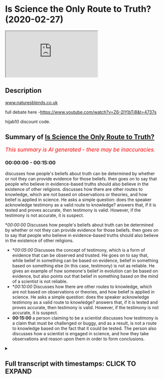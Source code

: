 # Is Science the Only Route to Truth? (2020-02-27)

<iframe loading='lazy' src='https://www.youtube.com/embed/O2DE8vQCX2Y'></iframe>

## Description

www.naturesblends.co.uk 

full debate here -https://www.youtube.com/watch?v=Z6-2IYlbTj8&t=4737s

hijab10 discount code.

## Summary of [Is Science the Only Route to Truth?](https://www.youtube.com/watch?v=O2DE8vQCX2Y)


*<span style="color:red; font-size:125%">This summary is AI generated - there may be inaccuracies</span>. [](/)*

### <a onclick="modifyYTiframeseektime('0')">00:00:00</a> - <a onclick="modifyYTiframeseektime('900')">00:15:00</a>

discusses how people's beliefs about truth can be determined by whether or not they can provide evidence for those beliefs. then goes on to say that people who believe in evidence-based truths should also believe in the existence of other religions. discusses how there are other routes to knowledge, which are not based on observations or theories, and how belief is applied in science. He asks a simple question: does the speaker acknowledge testimony as a valid route to knowledge? answers that, if it is tested and proves accurate, then testimony is valid. However, if the testimony is not accurate, it is suspect.

**<a onclick="modifyYTiframeseektime('0')">00:00:00</a>* Discusses how people's beliefs about truth can be determined by whether or not they can provide evidence for those beliefs. then goes on to say that people who believe in evidence-based truths should also believe in the existence of other religions.
* **<a onclick="modifyYTiframeseektime('300')">00:05:00</a>* Discusses the concept of testimony, which is a form of evidence that can be observed and trusted. He goes on to say that, while belief in something can be based on evidence, belief in something based on something else (in this case, testimony) is not as reliable. He gives an example of how someone's belief in evolution can be based on evidence, but also points out that belief in something based on the mind of a scientist is not reliable.
* **<a onclick="modifyYTiframeseektime('600')">00:10:00</a>* Discusses how there are other routes to knowledge, which are not based on observations or theories, and how belief is applied in science. He asks a simple question: does the speaker acknowledge testimony as a valid route to knowledge? answers that, if it is tested and proves accurate, then testimony is valid. However, if the testimony is not accurate, it is suspect.
* **<a onclick="modifyYTiframeseektime('900')">00:15:00</a>** a person claiming to be a scientist discusses how testimony is a claim that must be challenged or buggy, and as a result, is not a route to knowledge based on the fact that it could be tested. The person also discusses how a scientist is engaged in science, and how they take observations and reason upon them in order to form conclusions.

<details><summary><h2>Full transcript with timestamps: CLICK TO EXPAND</h2></summary>

<a onclick="modifyYTiframeseektime('0')">0:00:00</a> Mollie Kuramoto laborer kettle guys make  
<a onclick="modifyYTiframeseektime('2')">0:00:02</a> sure that you try these supplements out  
<a onclick="modifyYTiframeseektime('5')">0:00:05</a> there very very good very healthy  
<a onclick="modifyYTiframeseektime('7')">0:00:07</a> natural and you can check the link in  
<a onclick="modifyYTiframeseektime('11')">0:00:11</a> the description box that is nature's  
<a onclick="modifyYTiframeseektime('13')">0:00:13</a> blend black seed oil and they have other  
<a onclick="modifyYTiframeseektime('15')">0:00:15</a> things as well oh yeah no editor boy boy  
<a onclick="modifyYTiframeseektime('21')">0:00:21</a> boy  
<a onclick="modifyYTiframeseektime('30')">0:00:30</a> you  
<a onclick="modifyYTiframeseektime('38')">0:00:38</a> okay so this section will be a  
<a onclick="modifyYTiframeseektime('40')">0:00:40</a> discussion a bit of back and forth  
<a onclick="modifyYTiframeseektime('42')">0:00:42</a> between our two speakers I will be  
<a onclick="modifyYTiframeseektime('44')">0:00:44</a> moderating to try and keep things on  
<a onclick="modifyYTiframeseektime('46')">0:00:46</a> topic so forgive me for any mistakes I  
<a onclick="modifyYTiframeseektime('49')">0:00:49</a> make hopefully I don't make any and this  
<a onclick="modifyYTiframeseektime('52')">0:00:52</a> is a 15 minute section reminder that  
<a onclick="modifyYTiframeseektime('54')">0:00:54</a> after the closing remarks after this  
<a onclick="modifyYTiframeseektime('56')">0:00:56</a> there will be Q&A so please do send your  
<a onclick="modifyYTiframeseektime('59')">0:00:59</a> Q&A questions to that slider yeah so  
<a onclick="modifyYTiframeseektime('63')">0:01:03</a> without further ado whichever one of you  
<a onclick="modifyYTiframeseektime('65')">0:01:05</a> wants to hello John  
<a onclick="modifyYTiframeseektime('71')">0:01:11</a> yes so I think before we before we this  
<a onclick="modifyYTiframeseektime('76')">0:01:16</a> before we start this discussion session  
<a onclick="modifyYTiframeseektime('78')">0:01:18</a> it's very important to determine  
<a onclick="modifyYTiframeseektime('80')">0:01:20</a> something do you believe your opinions  
<a onclick="modifyYTiframeseektime('83')">0:01:23</a> matter or don't they matter they matter  
<a onclick="modifyYTiframeseektime('85')">0:01:25</a> to me  
<a onclick="modifyYTiframeseektime('86')">0:01:26</a> okay so okay don't matter to the  
<a onclick="modifyYTiframeseektime('88')">0:01:28</a> universe no no because if you if you  
<a onclick="modifyYTiframeseektime('90')">0:01:30</a> don't believe your own opinions matter  
<a onclick="modifyYTiframeseektime('91')">0:01:31</a> then I'm not going to take them  
<a onclick="modifyYTiframeseektime('92')">0:01:32</a> seriously is no point this discussion  
<a onclick="modifyYTiframeseektime('93')">0:01:33</a> becomes absurd from that perspective  
<a onclick="modifyYTiframeseektime('95')">0:01:35</a> then right so if the you might if you  
<a onclick="modifyYTiframeseektime('97')">0:01:37</a> believe your opinions matter then  
<a onclick="modifyYTiframeseektime('99')">0:01:39</a> obviously the Oh matter to us is work so  
<a onclick="modifyYTiframeseektime('100')">0:01:40</a> because we're having it until until  
<a onclick="modifyYTiframeseektime('102')">0:01:42</a> trying to have a discussion today  
<a onclick="modifyYTiframeseektime('104')">0:01:44</a> regarding a very important topic so you  
<a onclick="modifyYTiframeseektime('107')">0:01:47</a> do acknowledge your opinions matter  
<a onclick="modifyYTiframeseektime('108')">0:01:48</a> right well in the confines of this room  
<a onclick="modifyYTiframeseektime('112')">0:01:52</a> certainly yes so if we had this  
<a onclick="modifyYTiframeseektime('114')">0:01:54</a> discussion outside this room would you  
<a onclick="modifyYTiframeseektime('116')">0:01:56</a> think I mean it's a very simple question  
<a onclick="modifyYTiframeseektime('120')">0:02:00</a> I mean you wouldn't be here today  
<a onclick="modifyYTiframeseektime('121')">0:02:01</a> expressing your views if you didn't  
<a onclick="modifyYTiframeseektime('122')">0:02:02</a> believe your opinions mattered  
<a onclick="modifyYTiframeseektime('123')">0:02:03</a> well I was going to save my response to  
<a onclick="modifyYTiframeseektime('127')">0:02:07</a> your challenge that why do I do this why  
<a onclick="modifyYTiframeseektime('131')">0:02:11</a> don't why am I here debating for my  
<a onclick="modifyYTiframeseektime('133')">0:02:13</a> closing remarks but okay I can take your  
<a onclick="modifyYTiframeseektime('136')">0:02:16</a> question now I do it because I want to  
<a onclick="modifyYTiframeseektime('139')">0:02:19</a> secular world you want to say I want a  
<a onclick="modifyYTiframeseektime('142')">0:02:22</a> world in which religious opinions do not  
<a onclick="modifyYTiframeseektime('147')">0:02:27</a> control political or educational matters  
<a onclick="modifyYTiframeseektime('153')">0:02:33</a> okay so you just usually said you want a  
<a onclick="modifyYTiframeseektime('156')">0:02:36</a> secular world where religious opinions  
<a onclick="modifyYTiframeseektime('158')">0:02:38</a> do not have influence exactly so but to  
<a onclick="modifyYTiframeseektime('161')">0:02:41</a> do that wouldn't you say if you're gonna  
<a onclick="modifyYTiframeseektime('163')">0:02:43</a> be if we're gonna do this in in in a in  
<a onclick="modifyYTiframeseektime('166')">0:02:46</a> a academic way at least when you say you  
<a onclick="modifyYTiframeseektime('168')">0:02:48</a> would have to first understand and study  
<a onclick="modifyYTiframeseektime('170')">0:02:50</a> all religions or look  
<a onclick="modifyYTiframeseektime('171')">0:02:51</a> to them at least because which you  
<a onclick="modifyYTiframeseektime('173')">0:02:53</a> obviously haven't done when it comes to  
<a onclick="modifyYTiframeseektime('174')">0:02:54</a> Islam today right so why can't why have  
<a onclick="modifyYTiframeseektime('176')">0:02:56</a> the the outlook already that that's what  
<a onclick="modifyYTiframeseektime('179')">0:02:59</a> you want when you don't even know what  
<a onclick="modifyYTiframeseektime('180')">0:03:00</a> Islam has to say regarding life  
<a onclick="modifyYTiframeseektime('182')">0:03:02</a> regarding my life in the universe  
<a onclick="modifyYTiframeseektime('184')">0:03:04</a> regarding other fundamental things that  
<a onclick="modifyYTiframeseektime('186')">0:03:06</a> are relevant to us as human beings well  
<a onclick="modifyYTiframeseektime('188')">0:03:08</a> that's a good question  
<a onclick="modifyYTiframeseektime('190')">0:03:10</a> it's because without evidence for a god  
<a onclick="modifyYTiframeseektime('194')">0:03:14</a> it doesn't really matter what any of the  
<a onclick="modifyYTiframeseektime('197')">0:03:17</a> Scriptures of any religion do say so you  
<a onclick="modifyYTiframeseektime('200')">0:03:20</a> might as well say that my Loch Ness  
<a onclick="modifyYTiframeseektime('205')">0:03:25</a> monster is pink and like Nutella okay so  
<a onclick="modifyYTiframeseektime('210')">0:03:30</a> let's try to unravel this a bit so now  
<a onclick="modifyYTiframeseektime('212')">0:03:32</a> and I think it's important to highlight  
<a onclick="modifyYTiframeseektime('213')">0:03:33</a> this John you seem to have a underlying  
<a onclick="modifyYTiframeseektime('216')">0:03:36</a> premise which is evidence is what comes  
<a onclick="modifyYTiframeseektime('219')">0:03:39</a> from observation yes and something that  
<a onclick="modifyYTiframeseektime('222')">0:03:42</a> you can observe and study that way right  
<a onclick="modifyYTiframeseektime('224')">0:03:44</a> yes so in other words I want I wasn't  
<a onclick="modifyYTiframeseektime('226')">0:03:46</a> calling you someone who described the  
<a onclick="modifyYTiframeseektime('227')">0:03:47</a> scientism if you if you and I'm sure  
<a onclick="modifyYTiframeseektime('229')">0:03:49</a> everyone will acknowledge this I asked  
<a onclick="modifyYTiframeseektime('231')">0:03:51</a> you to describe to something similar to  
<a onclick="modifyYTiframeseektime('232')">0:03:52</a> scientism  
<a onclick="modifyYTiframeseektime('233')">0:03:53</a> I don't want to label you that's what I  
<a onclick="modifyYTiframeseektime('234')">0:03:54</a> said right it's just the correct you on  
<a onclick="modifyYTiframeseektime('236')">0:03:56</a> that right but the point being do you  
<a onclick="modifyYTiframeseektime('238')">0:03:58</a> acknowledge or is your view your outlook  
<a onclick="modifyYTiframeseektime('240')">0:04:00</a> that science is the only way to truth  
<a onclick="modifyYTiframeseektime('243')">0:04:03</a> yes okay good so do you not see the  
<a onclick="modifyYTiframeseektime('246')">0:04:06</a> issues with that outlook or the problems  
<a onclick="modifyYTiframeseektime('249')">0:04:09</a> of that outlook well you can try  
<a onclick="modifyYTiframeseektime('251')">0:04:11</a> explaining it okay so okay so let me  
<a onclick="modifyYTiframeseektime('253')">0:04:13</a> give you an example have you been  
<a onclick="modifyYTiframeseektime('257')">0:04:17</a> have you been to India have you been to  
<a onclick="modifyYTiframeseektime('260')">0:04:20</a> India no I haven't you haven't been to  
<a onclick="modifyYTiframeseektime('262')">0:04:22</a> India I'd love to okay do you believe in  
<a onclick="modifyYTiframeseektime('263')">0:04:23</a> the exists yes okay so you haven't been  
<a onclick="modifyYTiframeseektime('267')">0:04:27</a> there you haven't observed it yet you  
<a onclick="modifyYTiframeseektime('269')">0:04:29</a> believe it exists the effort is also  
<a onclick="modifyYTiframeseektime('271')">0:04:31</a> insane okay so what so what do you mean  
<a onclick="modifyYTiframeseektime('273')">0:04:33</a> by the evidence is very convincing  
<a onclick="modifyYTiframeseektime('275')">0:04:35</a> I've seen photographs taken from space  
<a onclick="modifyYTiframeseektime('278')">0:04:38</a> brilliant okay what else do we need more  
<a onclick="modifyYTiframeseektime('282')">0:04:42</a> okay so okay fine no I was just giving  
<a onclick="modifyYTiframeseektime('284')">0:04:44</a> you the benefit of the doubt that you  
<a onclick="modifyYTiframeseektime('285')">0:04:45</a> can give us a bit more second what I  
<a onclick="modifyYTiframeseektime('286')">0:04:46</a> know of people who have come from India  
<a onclick="modifyYTiframeseektime('288')">0:04:48</a> yeah who have visited I think mine is  
<a onclick="modifyYTiframeseektime('291')">0:04:51</a> there now okay and I I'm on messenger  
<a onclick="modifyYTiframeseektime('294')">0:04:54</a> and Facebook okay with him he's  
<a onclick="modifyYTiframeseektime('296')">0:04:56</a> currently where is he currently  
<a onclick="modifyYTiframeseektime('300')">0:05:00</a> Calcutta currently so here's a problem  
<a onclick="modifyYTiframeseektime('303')">0:05:03</a> Johnny you haven't observed India  
<a onclick="modifyYTiframeseektime('306')">0:05:06</a> yourself yet you believe it exists based  
<a onclick="modifyYTiframeseektime('308')">0:05:08</a> on photographs and people have been  
<a onclick="modifyYTiframeseektime('310')">0:05:10</a> there now how do you know those  
<a onclick="modifyYTiframeseektime('312')">0:05:12</a> photographs photographs are actually of  
<a onclick="modifyYTiframeseektime('314')">0:05:14</a> India and that you know just be told  
<a onclick="modifyYTiframeseektime('316')">0:05:16</a> they're of India well I think that you'd  
<a onclick="modifyYTiframeseektime('324')">0:05:24</a> have to you're on a loser there because  
<a onclick="modifyYTiframeseektime('326')">0:05:26</a> your hope you're having to try to  
<a onclick="modifyYTiframeseektime('327')">0:05:27</a> rubbish all of the photographs taken  
<a onclick="modifyYTiframeseektime('331')">0:05:31</a> from space by all of the space craft all  
<a onclick="modifyYTiframeseektime('334')">0:05:34</a> of them orbiting satellites and all of  
<a onclick="modifyYTiframeseektime('338')">0:05:38</a> the spacemen that have been in have you  
<a onclick="modifyYTiframeseektime('340')">0:05:40</a> seen okay have you seen yourself  
<a onclick="modifyYTiframeseektime('341')">0:05:41</a> satellites that are up there right now  
<a onclick="modifyYTiframeseektime('344')">0:05:44</a> yes you can observe satellite have you  
<a onclick="modifyYTiframeseektime('347')">0:05:47</a> observed them yourself through a  
<a onclick="modifyYTiframeseektime('348')">0:05:48</a> telescope I have yes you have okay so  
<a onclick="modifyYTiframeseektime('350')">0:05:50</a> here's the thing what I'm saying  
<a onclick="modifyYTiframeseektime('351')">0:05:51</a> regarding India is you haven't observed  
<a onclick="modifyYTiframeseektime('353')">0:05:53</a> it yourself so what I'm saying  
<a onclick="modifyYTiframeseektime('355')">0:05:55</a> essentially is your belief India exists  
<a onclick="modifyYTiframeseektime('357')">0:05:57</a> is based on something called testimony  
<a onclick="modifyYTiframeseektime('359')">0:05:59</a> right in the it's called in philosophy  
<a onclick="modifyYTiframeseektime('361')">0:06:01</a> this is known as authentic and valid  
<a onclick="modifyYTiframeseektime('363')">0:06:03</a> testimony right which is by the way John  
<a onclick="modifyYTiframeseektime('365')">0:06:05</a> an integral part of the scientific  
<a onclick="modifyYTiframeseektime('366')">0:06:06</a> method  
<a onclick="modifyYTiframeseektime('367')">0:06:07</a> well yes something you deny in your book  
<a onclick="modifyYTiframeseektime('369')">0:06:09</a> itself but the the testament can itself  
<a onclick="modifyYTiframeseektime('374')">0:06:14</a> be trusted I mean with the right  
<a onclick="modifyYTiframeseektime('376')">0:06:16</a> equipment I can go and investigate  
<a onclick="modifyYTiframeseektime('379')">0:06:19</a> sure that's a potential John but right  
<a onclick="modifyYTiframeseektime('382')">0:06:22</a> now you haven't done that yet you  
<a onclick="modifyYTiframeseektime('383')">0:06:23</a> believe in the exists right so your  
<a onclick="modifyYTiframeseektime('386')">0:06:26</a> belief is not based upon what you can do  
<a onclick="modifyYTiframeseektime('388')">0:06:28</a> as far as observing it it's based on  
<a onclick="modifyYTiframeseektime('390')">0:06:30</a> something else so what I'm trying to  
<a onclick="modifyYTiframeseektime('392')">0:06:32</a> highlight you John is that are you  
<a onclick="modifyYTiframeseektime('394')">0:06:34</a> willing to acknowledge that there are  
<a onclick="modifyYTiframeseektime('395')">0:06:35</a> other routes to knowledge other than  
<a onclick="modifyYTiframeseektime('396')">0:06:36</a> just science which you're demonstrating  
<a onclick="modifyYTiframeseektime('398')">0:06:38</a> right now by a highlighting that you  
<a onclick="modifyYTiframeseektime('400')">0:06:40</a> believe in the existent observed it  
<a onclick="modifyYTiframeseektime('402')">0:06:42</a> yourself pictures could be pictures are  
<a onclick="modifyYTiframeseektime('404')">0:06:44</a> testimonial someone is telling you those  
<a onclick="modifyYTiframeseektime('406')">0:06:46</a> pictures of India you're going by the  
<a onclick="modifyYTiframeseektime('408')">0:06:48</a> testimony of people let me give you  
<a onclick="modifyYTiframeseektime('410')">0:06:50</a> another example which may be closer to  
<a onclick="modifyYTiframeseektime('412')">0:06:52</a> home which may help you a bit there if  
<a onclick="modifyYTiframeseektime('413')">0:06:53</a> you don't mind right do you believe  
<a onclick="modifyYTiframeseektime('415')">0:06:55</a> evolution the Darwinian mechanism is  
<a onclick="modifyYTiframeseektime('417')">0:06:57</a> true yes okay I don't listen as a an X  
<a onclick="modifyYTiframeseektime('423')">0:07:03</a> I'm steeped I don't use terms like I  
<a onclick="modifyYTiframeseektime('426')">0:07:06</a> believe I use terms like the evidence  
<a onclick="modifyYTiframeseektime('431')">0:07:11</a> is Church the evidence show shows that  
<a onclick="modifyYTiframeseektime('434')">0:07:14</a> that evolution is a fact so you believe  
<a onclick="modifyYTiframeseektime('437')">0:07:17</a> the Darwinian mechanism particular well  
<a onclick="modifyYTiframeseektime('440')">0:07:20</a> now are you going to pin me down to a  
<a onclick="modifyYTiframeseektime('442')">0:07:22</a> man who died 150 years ago or are you  
<a onclick="modifyYTiframeseektime('444')">0:07:24</a> going to allow me to update us give us  
<a onclick="modifyYTiframeseektime('447')">0:07:27</a> your definition how do you want equality  
<a onclick="modifyYTiframeseektime('450')">0:07:30</a> on call it evolution just evolution  
<a onclick="modifyYTiframeseektime('452')">0:07:32</a> engine at its basic level all evolution  
<a onclick="modifyYTiframeseektime('455')">0:07:35</a> means is change and we can observe  
<a onclick="modifyYTiframeseektime('459')">0:07:39</a> change happening yesterday yeah and we  
<a onclick="modifyYTiframeseektime('462')">0:07:42</a> can see evidence which for which of a  
<a onclick="modifyYTiframeseektime('467')">0:07:47</a> progression of things that happened in  
<a onclick="modifyYTiframeseektime('469')">0:07:49</a> the past yep in the fossil record and so  
<a onclick="modifyYTiframeseektime('471')">0:07:51</a> on and so the best explanation is that  
<a onclick="modifyYTiframeseektime('475')">0:07:55</a> change happened in the past - okay good  
<a onclick="modifyYTiframeseektime('478')">0:07:58</a> so so so this week like this good you're  
<a onclick="modifyYTiframeseektime('481')">0:08:01</a> saying that so you so what I'm asking  
<a onclick="modifyYTiframeseektime('482')">0:08:02</a> you specifically is do you believe the  
<a onclick="modifyYTiframeseektime('485')">0:08:05</a> theory of evolution is true yes okay so  
<a onclick="modifyYTiframeseektime('489')">0:08:09</a> in you saying yes have you done all of  
<a onclick="modifyYTiframeseektime('492')">0:08:12</a> the observations which led to that  
<a onclick="modifyYTiframeseektime('495')">0:08:15</a> conclusion basically this is the were  
<a onclick="modifyYTiframeseektime('498')">0:08:18</a> you there that's coming from your own  
<a onclick="modifyYTiframeseektime('501')">0:08:21</a> perspective because you said evidence is  
<a onclick="modifyYTiframeseektime('503')">0:08:23</a> something which is observable yeah it's  
<a onclick="modifyYTiframeseektime('505')">0:08:25</a> something that's repeatable and  
<a onclick="modifyYTiframeseektime('506')">0:08:26</a> something that's sharable if anything  
<a onclick="modifyYTiframeseektime('507')">0:08:27</a> and you've said also in your book and  
<a onclick="modifyYTiframeseektime('508')">0:08:28</a> your videos that anything that comes  
<a onclick="modifyYTiframeseektime('509')">0:08:29</a> from the human mind can't be trusted  
<a onclick="modifyYTiframeseektime('512')">0:08:32</a> because it's tainted your words so the  
<a onclick="modifyYTiframeseektime('515')">0:08:35</a> theory that you believe in is coming  
<a onclick="modifyYTiframeseektime('517')">0:08:37</a> from the mind of a scientist no no the  
<a onclick="modifyYTiframeseektime('520')">0:08:40</a> theory that I subscribe to is that  
<a onclick="modifyYTiframeseektime('525')">0:08:45</a> change can be observed and potentially I  
<a onclick="modifyYTiframeseektime('528')">0:08:48</a> can go and observe change you know I  
<a onclick="modifyYTiframeseektime('530')">0:08:50</a> think have you seen the big petri dish  
<a onclick="modifyYTiframeseektime('534')">0:08:54</a> experiment no I have a fantastic  
<a onclick="modifyYTiframeseektime('536')">0:08:56</a> experiment they made a pet you know the  
<a onclick="modifyYTiframeseektime('538')">0:08:58</a> petri dishes mhm yeah it's a it's a  
<a onclick="modifyYTiframeseektime('541')">0:09:01</a> culture container which you put a  
<a onclick="modifyYTiframeseektime('543')">0:09:03</a> nutrient jelly in and then you can grow  
<a onclick="modifyYTiframeseektime('545')">0:09:05</a> bacteria okay they made a great big one  
<a onclick="modifyYTiframeseektime('548')">0:09:08</a> some meter long and they've put two  
<a onclick="modifyYTiframeseektime('551')">0:09:11</a> different bacteria no they put a  
<a onclick="modifyYTiframeseektime('557')">0:09:17</a> bacterium same culture of bacteria in  
<a onclick="modifyYTiframeseektime('560')">0:09:20</a> each end and in between them they've put  
<a onclick="modifyYTiframeseektime('563')">0:09:23</a> increasing string  
<a onclick="modifyYTiframeseektime('565')">0:09:25</a> of antibiotic okay 10% 20% 100% and  
<a onclick="modifyYTiframeseektime('571')">0:09:31</a> initially the bacteria spread in the  
<a onclick="modifyYTiframeseektime('576')">0:09:36</a> area where there's no antibiotic there's  
<a onclick="modifyYTiframeseektime('579')">0:09:39</a> a video of this because it speeded up  
<a onclick="modifyYTiframeseektime('581')">0:09:41</a> you know we use organisms that have a  
<a onclick="modifyYTiframeseektime('584')">0:09:44</a> short lifetime because we can't observe  
<a onclick="modifyYTiframeseektime('587')">0:09:47</a> yeah massive changes we don't live long  
<a onclick="modifyYTiframeseektime('589')">0:09:49</a> enough okay so bacteria are perfect they  
<a onclick="modifyYTiframeseektime('592')">0:09:52</a> reproduce every 20 minutes okay  
<a onclick="modifyYTiframeseektime('594')">0:09:54</a> so initially they stay confined yep in  
<a onclick="modifyYTiframeseektime('599')">0:09:59</a> the area where there's no antibiotic but  
<a onclick="modifyYTiframeseektime('601')">0:10:01</a> a few of them you take and they can  
<a onclick="modifyYTiframeseektime('603')">0:10:03</a> break out and pass into the area where  
<a onclick="modifyYTiframeseektime('605')">0:10:05</a> the antibiotic is 10% okay more time  
<a onclick="modifyYTiframeseektime('608')">0:10:08</a> goes by and an even smaller number  
<a onclick="modifyYTiframeseektime('611')">0:10:11</a> mutate and they pass into the 20% so on  
<a onclick="modifyYTiframeseektime('614')">0:10:14</a> and so forth you get a picture  
<a onclick="modifyYTiframeseektime('615')">0:10:15</a> eventually they can colonize the hundred  
<a onclick="modifyYTiframeseektime('617')">0:10:17</a> percent strength sure that's that's an  
<a onclick="modifyYTiframeseektime('620')">0:10:20</a> observation change being a plane yes  
<a onclick="modifyYTiframeseektime('623')">0:10:23</a> repeatedly sure and sherab lee yes you  
<a onclick="modifyYTiframeseektime('626')">0:10:26</a> can watch it sir I agree today so let's  
<a onclick="modifyYTiframeseektime('628')">0:10:28</a> make a distinction there there is a  
<a onclick="modifyYTiframeseektime('630')">0:10:30</a> difference between observations of  
<a onclick="modifyYTiframeseektime('631')">0:10:31</a> science and theories of science right  
<a onclick="modifyYTiframeseektime('634')">0:10:34</a> yes so what I'm trying to highlight to  
<a onclick="modifyYTiframeseektime('636')">0:10:36</a> you is that there are other routes to  
<a onclick="modifyYTiframeseektime('638')">0:10:38</a> knowledge which are involved even within  
<a onclick="modifyYTiframeseektime('640')">0:10:40</a> the scientific method itself which you  
<a onclick="modifyYTiframeseektime('642')">0:10:42</a> have to rely upon for you to believe the  
<a onclick="modifyYTiframeseektime('644')">0:10:44</a> conclusions of science well which you  
<a onclick="modifyYTiframeseektime('646')">0:10:46</a> reject by the way so I want to know  
<a onclick="modifyYTiframeseektime('648')">0:10:48</a> which way is it do you acknowledge that  
<a onclick="modifyYTiframeseektime('649')">0:10:49</a> there are other routes to knowledge such  
<a onclick="modifyYTiframeseektime('651')">0:10:51</a> as testimony well testimonial knowledge  
<a onclick="modifyYTiframeseektime('653')">0:10:53</a> or do well firm to that science is the  
<a onclick="modifyYTiframeseektime('655')">0:10:55</a> only way to truth where you are trying  
<a onclick="modifyYTiframeseektime('656')">0:10:56</a> to put words into my mouth I'm asking  
<a onclick="modifyYTiframeseektime('658')">0:10:58</a> you the question okay is trying to make  
<a onclick="modifyYTiframeseektime('662')">0:11:02</a> me you see the trouble is the word  
<a onclick="modifyYTiframeseektime('663')">0:11:03</a> belief has two meanings  
<a onclick="modifyYTiframeseektime('667')">0:11:07</a> it can mean merely accepting something  
<a onclick="modifyYTiframeseektime('671')">0:11:11</a> which we know to be true like you know  
<a onclick="modifyYTiframeseektime('674')">0:11:14</a> if I jump off a roof of very probably  
<a onclick="modifyYTiframeseektime('677')">0:11:17</a> for nobody would contest that so to all  
<a onclick="modifyYTiframeseektime('682')">0:11:22</a> intents and purposes it does not need  
<a onclick="modifyYTiframeseektime('684')">0:11:24</a> actively believing we can observe  
<a onclick="modifyYTiframeseektime('687')">0:11:27</a> believing now in what are they calling  
<a onclick="modifyYTiframeseektime('691')">0:11:31</a> give me a word for the the I'm lost  
<a onclick="modifyYTiframeseektime('698')">0:11:38</a> big machine you put a person in and you  
<a onclick="modifyYTiframeseektime('700')">0:11:40</a> watch his brain you put you give him  
<a onclick="modifyYTiframeseektime('704')">0:11:44</a> radioactive material thank you yeah yeah  
<a onclick="modifyYTiframeseektime('710')">0:11:50</a> medicals come on tell me the name that's  
<a onclick="modifyYTiframeseektime('713')">0:11:53</a> it thank you mr I've been in one MRI  
<a onclick="modifyYTiframeseektime('715')">0:11:55</a> scanner and the functional MRI scanner  
<a onclick="modifyYTiframeseektime('719')">0:11:59</a> is the one way you can put in a decaying  
<a onclick="modifyYTiframeseektime('722')">0:12:02</a> substance into the radioactivity  
<a onclick="modifyYTiframeseektime('725')">0:12:05</a> decaying harmless into the bloodstream  
<a onclick="modifyYTiframeseektime('727')">0:12:07</a> and watch where it congregates so if you  
<a onclick="modifyYTiframeseektime('732')">0:12:12</a> give somebody in an MRI scanner pictures  
<a onclick="modifyYTiframeseektime('736')">0:12:16</a> of things that need believing and  
<a onclick="modifyYTiframeseektime('739')">0:12:19</a> pictures of things which are known you  
<a onclick="modifyYTiframeseektime('741')">0:12:21</a> can see how actively thinking he is and  
<a onclick="modifyYTiframeseektime('747')">0:12:27</a> things that need believing attract a lot  
<a onclick="modifyYTiframeseektime('752')">0:12:32</a> of this activity things like my horse  
<a onclick="modifyYTiframeseektime('757')">0:12:37</a> will win the race you need to actively  
<a onclick="modifyYTiframeseektime('760')">0:12:40</a> believe that but things like yesterday  
<a onclick="modifyYTiframeseektime('765')">0:12:45</a> this horse won the race that's a  
<a onclick="modifyYTiframeseektime('767')">0:12:47</a> foregone conclusion we know that is now  
<a onclick="modifyYTiframeseektime('769')">0:12:49</a> a fact you don't need to believe that if  
<a onclick="modifyYTiframeseektime('772')">0:12:52</a> it was really interesting the science  
<a onclick="modifyYTiframeseektime('775')">0:12:55</a> lessons I'm sure is we got a lot to  
<a onclick="modifyYTiframeseektime('777')">0:12:57</a> learn from you because you asked me  
<a onclick="modifyYTiframeseektime('779')">0:12:59</a> about where I need to use belief in  
<a onclick="modifyYTiframeseektime('782')">0:13:02</a> science no I'm asking a very simple  
<a onclick="modifyYTiframeseektime('784')">0:13:04</a> question do you acknowledge that there  
<a onclick="modifyYTiframeseektime('786')">0:13:06</a> are other routes to knowledge which I'm  
<a onclick="modifyYTiframeseektime('788')">0:13:08</a> Ted go to the scientific method itself  
<a onclick="modifyYTiframeseektime('789')">0:13:09</a> such as testimony oh don't you  
<a onclick="modifyYTiframeseektime('791')">0:13:11</a> acknowledge that or you just think just  
<a onclick="modifyYTiframeseektime('793')">0:13:13</a> purely oh because according to your book  
<a onclick="modifyYTiframeseektime('795')">0:13:15</a> and you may want to change your opinion  
<a onclick="modifyYTiframeseektime('796')">0:13:16</a> the observations repeatable and a  
<a onclick="modifyYTiframeseektime('799')">0:13:19</a> shareable . according to that type of  
<a onclick="modifyYTiframeseektime('801')">0:13:21</a> definition you're pigeon holing yourself  
<a onclick="modifyYTiframeseektime('803')">0:13:23</a> in many ways because you're in a way  
<a onclick="modifyYTiframeseektime('805')">0:13:25</a> you're denying the scientific enterprise  
<a onclick="modifyYTiframeseektime('807')">0:13:27</a> you're denying science in itself right  
<a onclick="modifyYTiframeseektime('809')">0:13:29</a> because so just tell me this should you  
<a onclick="modifyYTiframeseektime('812')">0:13:32</a> do you believe in the theories of  
<a onclick="modifyYTiframeseektime('814')">0:13:34</a> science the theories of science do not  
<a onclick="modifyYTiframeseektime('817')">0:13:37</a> need believing I'm not saying the  
<a onclick="modifyYTiframeseektime('819')">0:13:39</a> absolute I'm just asking seduced right I  
<a onclick="modifyYTiframeseektime('821')">0:13:41</a> wouldn't claim they were absolute I  
<a onclick="modifyYTiframeseektime('822')">0:13:42</a> claim that they are the best explanation  
<a onclick="modifyYTiframeseektime('825')">0:13:45</a> currently and you do you acknowledge  
<a onclick="modifyYTiframeseektime('826')">0:13:46</a> that they are also it was incorporated  
<a onclick="modifyYTiframeseektime('829')">0:13:49</a> in the process of getting to the theory  
<a onclick="modifyYTiframeseektime('831')">0:13:51</a> there are other  
<a onclick="modifyYTiframeseektime('831')">0:13:51</a> elements such as testimony reasoning  
<a onclick="modifyYTiframeseektime('834')">0:13:54</a> which argumentation let done yes every  
<a onclick="modifyYTiframeseektime('839')">0:13:59</a> theory makes predictions yeah and at  
<a onclick="modifyYTiframeseektime('842')">0:14:02</a> that stage you can believe the  
<a onclick="modifyYTiframeseektime('844')">0:14:04</a> prediction or not it we've recorded a  
<a onclick="modifyYTiframeseektime('846')">0:14:06</a> hypothesis and there will be rival  
<a onclick="modifyYTiframeseektime('849')">0:14:09</a> hypotheses just like their arrival  
<a onclick="modifyYTiframeseektime('851')">0:14:11</a> runners in a horse race and you can  
<a onclick="modifyYTiframeseektime('854')">0:14:14</a> choose your favorite okay  
<a onclick="modifyYTiframeseektime('856')">0:14:16</a> and that is where belief is applied in  
<a onclick="modifyYTiframeseektime('859')">0:14:19</a> science so you'll acknowledge that at  
<a onclick="modifyYTiframeseektime('860')">0:14:20</a> the frontiers where we don't know okay  
<a onclick="modifyYTiframeseektime('864')">0:14:24</a> so in a simple way we've got one minute  
<a onclick="modifyYTiframeseektime('866')">0:14:26</a> of the about two minutes left  
<a onclick="modifyYTiframeseektime('867')">0:14:27</a> do you acknowledge testimony as a valid  
<a onclick="modifyYTiframeseektime('871')">0:14:31</a> route to knowledge it's a simple  
<a onclick="modifyYTiframeseektime('874')">0:14:34</a> question if you eye knowledge test to me  
<a onclick="modifyYTiframeseektime('878')">0:14:38</a> which can be tested I acknowledge if you  
<a onclick="modifyYTiframeseektime('881')">0:14:41</a> were to tell me that I can see a  
<a onclick="modifyYTiframeseektime('885')">0:14:45</a> particular satellite going past at this  
<a onclick="modifyYTiframeseektime('888')">0:14:48</a> moment then I know that if I get the  
<a onclick="modifyYTiframeseektime('892')">0:14:52</a> right equipment  
<a onclick="modifyYTiframeseektime('893')">0:14:53</a> I can check out your test you sure but  
<a onclick="modifyYTiframeseektime('896')">0:14:56</a> that's a potential John otherwise your  
<a onclick="modifyYTiframeseektime('899')">0:14:59</a> testimony is very suspect yeah I don't  
<a onclick="modifyYTiframeseektime('902')">0:15:02</a> think you understanding my point right  
<a onclick="modifyYTiframeseektime('904')">0:15:04</a> now because I could testify to you that  
<a onclick="modifyYTiframeseektime('906')">0:15:06</a> I have fairies at the bottom of my gun  
<a onclick="modifyYTiframeseektime('909')">0:15:09</a> and unless you go there in check for  
<a onclick="modifyYTiframeseektime('911')">0:15:11</a> yourself you should doubt me  
<a onclick="modifyYTiframeseektime('913')">0:15:13</a> sure but I'm not looking to get into the  
<a onclick="modifyYTiframeseektime('916')">0:15:16</a> epistemology of things I'm asking you a  
<a onclick="modifyYTiframeseektime('917')">0:15:17</a> very simple question do you consider  
<a onclick="modifyYTiframeseektime('919')">0:15:19</a> testimony as a fundamental root to  
<a onclick="modifyYTiframeseektime('922')">0:15:22</a> knowledge something that science is also  
<a onclick="modifyYTiframeseektime('923')">0:15:23</a> dependent upon only if it can be checked  
<a onclick="modifyYTiframeseektime('928')">0:15:28</a> but doesn't that is a testimony that you  
<a onclick="modifyYTiframeseektime('932')">0:15:32</a> don't you don't take testimony as a  
<a onclick="modifyYTiframeseektime('934')">0:15:34</a> route to knowledge based on the fact  
<a onclick="modifyYTiframeseektime('935')">0:15:35</a> that it could be tested that's just that  
<a onclick="modifyYTiframeseektime('938')">0:15:38</a> is so because the whole point of science  
<a onclick="modifyYTiframeseektime('940')">0:15:40</a> is to challenge claims yeah testimony is  
<a onclick="modifyYTiframeseektime('944')">0:15:44</a> a claim okay so it must be challenged or  
<a onclick="modifyYTiframeseektime('948')">0:15:48</a> buggy so in order to be scientific okay  
<a onclick="modifyYTiframeseektime('951')">0:15:51</a> so let me ask you this way do you  
<a onclick="modifyYTiframeseektime('952')">0:15:52</a> acknowledge that science in science and  
<a onclick="modifyYTiframeseektime('955')">0:15:55</a> you keep making it as simple as possible  
<a onclick="modifyYTiframeseektime('956')">0:15:56</a> when you're engaged in science a  
<a onclick="modifyYTiframeseektime('958')">0:15:58</a> scientist is doing the science  
<a onclick="modifyYTiframeseektime('960')">0:16:00</a> they take observations Bertrand Russell  
<a onclick="modifyYTiframeseektime('962')">0:16:02</a> for example highlighted that you as a  
<a onclick="modifyYTiframeseektime('964')">0:16:04</a> scientist  
<a onclick="modifyYTiframeseektime('964')">0:16:04</a> you take observations and you reason  
<a onclick="modifyYTiframeseektime('966')">0:16:06</a> upon the observation that is time we  
<a onclick="modifyYTiframeseektime('969')">0:16:09</a> fret we more time  
<a onclick="modifyYTiframeseektime('987')">0:16:27</a> you  
<a onclick="modifyYTiframeseektime('990')">0:16:30</a> Mollie Kuramoto liable careful guys make  
<a onclick="modifyYTiframeseektime('993')">0:16:33</a> sure that you try these supplements out  
<a onclick="modifyYTiframeseektime('996')">0:16:36</a> there very very good very healthy  
<a onclick="modifyYTiframeseektime('999')">0:16:39</a> natural and you can check the link in  
<a onclick="modifyYTiframeseektime('1002')">0:16:42</a> the description box that is nature's  
<a onclick="modifyYTiframeseektime('1004')">0:16:44</a> blend black seed oil and they have other  
<a onclick="modifyYTiframeseektime('1007')">0:16:47</a> things as well oh yeah no editor boy boy  
<a onclick="modifyYTiframeseektime('1012')">0:16:52</a> boy  
</details>